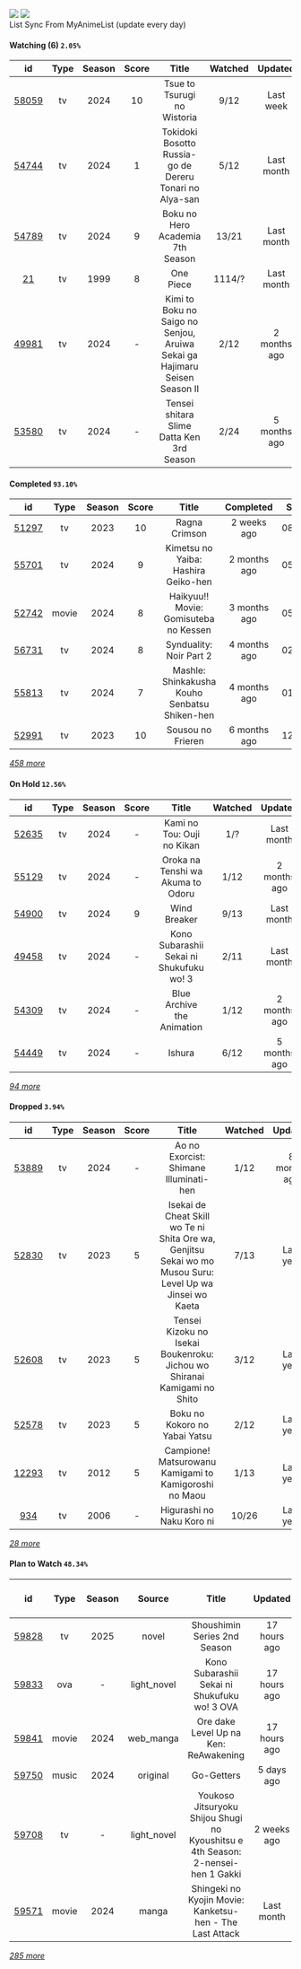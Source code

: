 [![](https://img.shields.io/badge/MyAnimeList-2E51A2?logo=MyAnimeList&logoColor=FFFFFF&style=flat)](https://myanimelist.net/profile/Faelayis)
[![](https://img.shields.io/badge/Anilist-02A9FF?logo=AniList&logoColor=FFFFFF&style=flat)](https://anilist.co/user/Faelayis/)<br>
List Sync From MyAnimeList (update every day)

#### Watching (6) ``2.05%``

|                      id                      | Type | Season | Score |                                    Title                                   | Watched |    Updated   | Start Date |
| :------------------------------------------: | :--: | :----: | :---: | :------------------------------------------------------------------------: | :-----: | :----------: | :--------: |
| [58059](https://myanimelist.net/anime/58059) |  tv  |  2024  |   10  |                         Tsue to Tsurugi no Wistoria                        |   9/12  |   Last week  | 07/08/2024 |
| [54744](https://myanimelist.net/anime/54744) |  tv  |  2024  |   1   |           Tokidoki Bosotto Russia-go de Dereru Tonari no Alya-san          |   5/12  |  Last month  |      -     |
| [54789](https://myanimelist.net/anime/54789) |  tv  |  2024  |   9   |                      Boku no Hero Academia 7th Season                      |  13/21  |  Last month  | 05/07/2024 |
|    [21](https://myanimelist.net/anime/21)    |  tv  |  1999  |   8   |                                  One Piece                                 |  1114/? |  Last month  | 01/01/2013 |
| [49981](https://myanimelist.net/anime/49981) |  tv  |  2024  |   -   | Kimi to Boku no Saigo no Senjou, Aruiwa Sekai ga Hajimaru Seisen Season II |   2/12  | 2 months ago | 07/20/2024 |
| [53580](https://myanimelist.net/anime/53580) |  tv  |  2024  |   -   |                  Tensei shitara Slime Datta Ken 3rd Season                 |   2/24  | 5 months ago | 04/06/2024 |

*[](https://github.com/Faelayis/MyAnimeList-History/blob/master/List/Anime/watching.md)*

#### Completed ``93.10%``

|                      id                      |    Type    | Season | Score |                                                   Title                                                   |   Completed   | Start Date | Finish Date |
| :------------------------------------------: | :--------: | :----: | :---: | :-------------------------------------------------------------------------------------------------------: | :-----------: | :--------: | :---------: |
| [51297](https://myanimelist.net/anime/51297) |     tv     |  2023  |   10  |                                               Ragna Crimson                                               |  2 weeks ago  | 08/12/2024 |  09/04/2024 |
| [55701](https://myanimelist.net/anime/55701) |     tv     |  2024  |   9   |                                    Kimetsu no Yaiba: Hashira Geiko-hen                                    |  2 months ago | 05/15/2024 |  07/01/2024 |
| [52742](https://myanimelist.net/anime/52742) |    movie   |  2024  |   8   |                                   Haikyuu!! Movie: Gomisuteba no Kessen                                   |  3 months ago | 05/30/2024 |  05/30/2024 |
| [56731](https://myanimelist.net/anime/56731) |     tv     |  2024  |   8   |                                          Synduality: Noir Part 2                                          |  4 months ago | 02/27/2024 |  05/10/2024 |
| [55813](https://myanimelist.net/anime/55813) |     tv     |  2024  |   7   |                               Mashle: Shinkakusha Kouho Senbatsu Shiken-hen                               |  4 months ago | 01/09/2024 |  05/10/2024 |
| [52991](https://myanimelist.net/anime/52991) |     tv     |  2023  |   10  |                                             Sousou no Frieren                                             |  6 months ago | 12/15/2023 |  03/24/2024 |


*[458 more](https://github.com/Faelayis/MyAnimeList-History/blob/master/List/Anime/completed.md)*

#### On Hold ``12.56%``

|                      id                      |   Type  | Season | Score |                                                     Title                                                     | Watched |    Updated    | Start Date |
| :------------------------------------------: | :-----: | :----: | :---: | :-----------------------------------------------------------------------------------------------------------: | :-----: | :-----------: | :--------: |
| [52635](https://myanimelist.net/anime/52635) |    tv   |  2024  |   -   |                                           Kami no Tou: Ouji no Kikan                                          |   1/?   |   Last month  | 07/14/2024 |
| [55129](https://myanimelist.net/anime/55129) |    tv   |  2024  |   -   |                                       Oroka na Tenshi wa Akuma to Odoru                                       |   1/12  |  2 months ago | 05/23/2024 |
| [54900](https://myanimelist.net/anime/54900) |    tv   |  2024  |   9   |                                                  Wind Breaker                                                 |   9/13  |   Last month  | 04/14/2024 |
| [49458](https://myanimelist.net/anime/49458) |    tv   |  2024  |   -   |                                    Kono Subarashii Sekai ni Shukufuku wo! 3                                   |   2/11  |   Last month  | 04/11/2024 |
| [54309](https://myanimelist.net/anime/54309) |    tv   |  2024  |   -   |                                           Blue Archive the Animation                                          |   1/12  |  2 months ago | 04/08/2024 |
| [54449](https://myanimelist.net/anime/54449) |    tv   |  2024  |   -   |                                                     Ishura                                                    |   6/12  |  5 months ago | 03/22/2024 |


*[94 more](https://github.com/Faelayis/MyAnimeList-History/blob/master/List/Anime/on_hold.md)*

#### Dropped ``3.94%``

|                      id                      | Type | Season | Score |                                                   Title                                                   | Watched |    Updated   | Start Date |
| :------------------------------------------: | :--: | :----: | :---: | :-------------------------------------------------------------------------------------------------------: | :-----: | :----------: | :--------: |
| [53889](https://myanimelist.net/anime/53889) |  tv  |  2024  |   -   |                                   Ao no Exorcist: Shimane Illuminati-hen                                  |   1/12  | 8 months ago | 01/10/2024 |
| [52830](https://myanimelist.net/anime/52830) |  tv  |  2023  |   5   | Isekai de Cheat Skill wo Te ni Shita Ore wa, Genjitsu Sekai wo mo Musou Suru: Level Up wa Jinsei wo Kaeta |   7/13  |   Last year  | 04/04/2023 |
| [52608](https://myanimelist.net/anime/52608) |  tv  |  2023  |   5   |                  Tensei Kizoku no Isekai Boukenroku: Jichou wo Shiranai Kamigami no Shito                 |   3/12  |   Last year  | 04/03/2023 |
| [52578](https://myanimelist.net/anime/52578) |  tv  |  2023  |   5   |                                       Boku no Kokoro no Yabai Yatsu                                       |   2/12  |   Last year  | 04/02/2023 |
| [12293](https://myanimelist.net/anime/12293) |  tv  |  2012  |   5   |                           Campione! Matsurowanu Kamigami to Kamigoroshi no Maou                           |   1/13  |   Last year  | 03/20/2023 |
|   [934](https://myanimelist.net/anime/934)   |  tv  |  2006  |   -   |                                         Higurashi no Naku Koro ni                                         |  10/26  |   Last year  | 12/23/2022 |


*[28 more](https://github.com/Faelayis/MyAnimeList-History/blob/master/List/Anime/dropped.md)*

#### Plan to Watch ``48.34%``

|                      id                      |    Type    | Season |    Source    |                                                        Title                                                        |    Updated    | Plan Start Date |
| :------------------------------------------: | :--------: | :----: | :----------: | :-----------------------------------------------------------------------------------------------------------------: | :-----------: | :-------------: |
| [59828](https://myanimelist.net/anime/59828) |     tv     |  2025  |     novel    |                                             Shoushimin Series 2nd Season                                            |  17 hours ago |        -        |
| [59833](https://myanimelist.net/anime/59833) |     ova    |    -   |  light_novel |                                     Kono Subarashii Sekai ni Shukufuku wo! 3 OVA                                    |  17 hours ago |        -        |
| [59841](https://myanimelist.net/anime/59841) |    movie   |  2024  |   web_manga  |                                        Ore dake Level Up na Ken: ReAwakening                                        |  17 hours ago |        -        |
| [59750](https://myanimelist.net/anime/59750) |    music   |  2024  |   original   |                                                      Go-Getters                                                     |   5 days ago  |        -        |
| [59708](https://myanimelist.net/anime/59708) |     tv     |    -   |  light_novel |                   Youkoso Jitsuryoku Shijou Shugi no Kyoushitsu e 4th Season: 2-nensei-hen 1 Gakki                  |  2 weeks ago  |        -        |
| [59571](https://myanimelist.net/anime/59571) |    movie   |  2024  |     manga    |                               Shingeki no Kyojin Movie: Kanketsu-hen - The Last Attack                              |   Last month  |        -        |


*[285 more](https://github.com/Faelayis/MyAnimeList-History/blob/master/List/Anime/plan_to_watch.md)*
